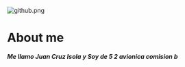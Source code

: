 ![github.png](https://i.postimg.cc/J7KLGygB/github.png)

# About me

_**Me llamo Juan Cruz Isola y Soy de 5 2 avionica comision b**_

